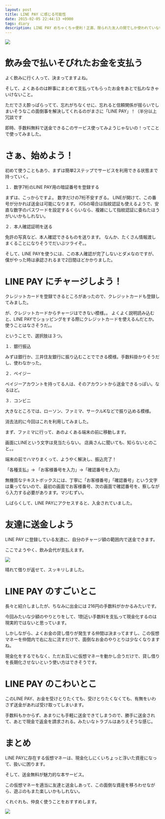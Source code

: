 ```yaml
---
layout: post
title: LINE PAY に感じる可能性
date: 2015-02-05 22:44:13 +0900
tags: diary
description: LINE PAY めちゃくちゃ便利！正直、限られた友人の間でしか使われていないけど、よく付き合いのある友達の間での小さなお金を動かすときにはとてもいい。ご飯代、ちょっとした割り勘、小回りの効く LINE PAY をご紹介します。
---
```


![](https://skim.milk200.cc/20150205_linepay/linepay.png)

# 飲み会で払いそびれたお金を支払う

よく飲みに行く人って、決まってますよね。

そして、よくあるのは幹事にまとめて支払ってもらったお金をあとで払わなきゃいけないこと。

ただでさえ酔っぱらってて、忘れがちなくせに、忘れると信頼関係が揺らいでしまいそうなこの面倒事を解決してくれるのがまさに「LINE PAY」！（半分以上冗談です

即時、手数料無料で送金できるこのサービス使ってみようじゃないの！ってことで使ってみました。

<!-- more -->

# さぁ、始めよう！

初めて使うこともあり、まずは簡単2ステップでサービスを利用できる状態まで持っていく。

１．数字7桁のLINE PAY用の暗証番号を登録する

まずは、こっからですよ。 数字だけの7桁不安すぎる。 LINEが開けて、この番号が分かれば送金は可能になります。
iOSの場合は指紋認証も使えるようで、安直な数字のパスワードを設定するくらいなら、複雑にして指紋認証に委ねたほうがいいかもしれない。

２．本人確認証明を送る

免許の写真など、本人確認できるものを送ります。
なんか、たくさん情報渡しまくることになりそうでだいぶツライぞ。。

そして、LINE PAYを使うには、この本人確認が完了しないとダメなのですが、僕がやった時は承認されるまで2日間ほどかかりました。

# LINE PAY にチャージしよう！

クレジットカードを登録できるところがあったので、クレジットカードも登録してみました。

が、クレジットカードからチャージはできない模様。。 よくよく説明読み込むと、LINE PAYでショッピングをする際にクレジットカードを使えるんだとか。 使うことはなさそうだ。。

ということで、選択肢は３つ。

１．銀行振込

みずほ銀行か、三井住友銀行に振り込むことでできる模様。手数料掛かりそうだし、使わなかった。

２．ペイジー

ペイジーアカウントを持ってる人は、そのアカウントから送金できるっぽい。なるほど。

３．コンビニ

大きなところでは、ローソン、ファミマ、サークルKなどで振り込める模様。

消去法的に今回はこれを利用してみました。

まず、ファミマに行って、あのよくある端末の前に移動します。

画面にLINEという文字は見当たらない。 店員さんに聞いても、知らないとのこと。。

端末の前でハマりまくって、ようやく解決し、振込完了！

「各種支払」→ 「お客様番号を入力」→「確認番号を入力」

無機質なテキストボックスには、丁寧に「お客様番号」「確認番号」という文字は乗ってないので、最初の画面でお客様番号、次の画面で確認番号を、察しながら入力する必要があります。マジむずい。

しばらくして、LINE PAYにアクセスすると、入金されていました。

# 友達に送金しよう

LINE PAY に登録している友達に、自分のチャージ額の範囲内で送金できます。

ここでようやく、飲み会代が支払えます。

![](https://skim.milk200.cc/20150205_linepay/line_paid_screen.jpg)

晴れて借りが返せて、スッキリしました。

# LINE PAY のすごいとこ

長々と紹介しましたが、ちなみに出金には 216円の手数料がかかるみたいです。

今回みたいな少額のやりとりをして、1割近い手数料を支払って現金化するのは現実的ではないと思っています。

しかしながら、よくお金の貸し借りが発生する仲間は決まってますし、この仮想マネーを仲間内で右に左に流すだけで、面倒なお金のやりとりは少なくなりますね。

現金化をするでもなく、ただお互いに仮想マネーを動かし合うだけで、貸し借りを長期化させないという使い方はできそうです。

# LINE PAY のこわいとこ

このLINE PAY、お金を受けとりたくても、受けとりたくなくても、有無をいわさず送金があれば受け取ってしまいます。

手数料もかからず、あまりにも手軽に送金できてしまうので、勝手に送金されて、あとで現金で返金を請求される。みたいなトラブルはありえそうな感じ。

# まとめ

LINE PAYに存在する仮想マネーは、現金化しにくいちょっと浮いた資産になって、扱いに困ります。

そして、送金無料が魅力的な本サービス。

この仮想マネーを適当に友達と送金しあって、この面倒な資産を移ろわせながら、遊ぶのもまた楽しいかもしれない。

くれぐれも、仲良く使うことをおすすめします。

![](https://skim.milk200.cc/20150205_linepay/pay_request.jpg)
